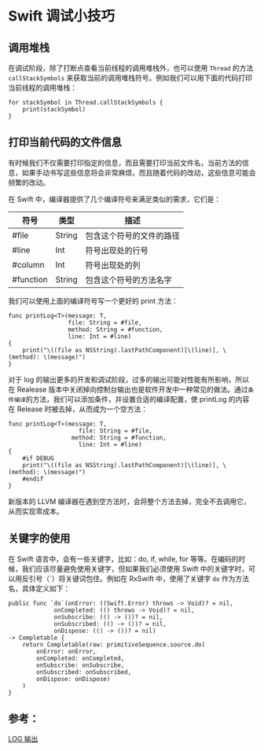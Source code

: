 # Swift 调试小技巧

## 调用堆栈
在调试阶段，除了打断点查看当前线程的调用堆栈外，也可以使用 `Thread` 的方法 `callStackSymbols` 来获取当前的调用堆栈符号。例如我们可以用下面的代码打印当前线程的调用堆栈：

```
for stackSymbol in Thread.callStackSymbols {
    print(stackSymbol)
}
```

## 打印当前代码的文件信息
有时候我们不仅需要打印指定的信息，而且需要打印当前文件名，当前方法的信息，如果手动书写这些信息将会非常麻烦，而且随着代码的改动，这些信息可能会频繁的改动。

在 Swift 中，编译器提供了几个编译符号来满足类似的需求，它们是：

| 符号 | 类型 | 描述 |
| -- | -- | -- |
| #file | String | 包含这个符号的文件的路径 | 
| #line | Int | 符号出现处的行号 | 
| #column | Int | 符号出现处的列 | 
| #function | String | 包含这个符号的方法名字 | 

我们可以使用上面的编译符号写一个更好的 print 方法：
```
func printLog<T>(message: T,
                 file: String = #file,
                 method: String = #function,
                 line: Int = #line)
{
    print("\((file as NSString).lastPathComponent)[\(line)], \(method): \(message)")
}
```

对于 log 的输出更多的开发和调试阶段，过多的输出可能对性能有所影响，所以在 Realease 版本中关闭掉向控制台输出也是软件开发中一种常见的做法。通过`条件编译`的方法，我们可以添加条件，并设置合适的编译配置，使 printLog 的内容在 Release 时被去掉，从而成为一个空方法：

```
func printLog<T>(message: T,
                    file: String = #file,
                  method: String = #function,
                    line: Int = #line)
{
    #if DEBUG
    print("\((file as NSString).lastPathComponent)[\(line)], \(method): \(message)")
    #endif
}
```
新版本的 LLVM 编译器在遇到空方法时，会将整个方法去掉，完全不去调用它，从而实现零成本。

## 关键字的使用
在 Swift 语言中，会有一些关键字，比如：do, if, while, for 等等。在编码的时候，我们应该尽量避免使用关键字，但如果我们必须使用 Swift 中的关键字时，可以用反引号（\`）将关键词包住。例如在 RxSwift 中，使用了关键字 `do` 作为方法名，具体定义如下：
```
public func `do`(onError: ((Swift.Error) throws -> Void)? = nil,
             onCompleted: (() throws -> Void)? = nil,
             onSubscribe: (() -> ())? = nil,
             onSubscribed: (() -> ())? = nil,
             onDispose: (() -> ())? = nil)
-> Completable {
    return Completable(raw: primitiveSequence.source.do(
        onError: onError,
        onCompleted: onCompleted,
        onSubscribe: onSubscribe,
        onSubscribed: onSubscribed,
        onDispose: onDispose)
    )
}
```

## 参考：
[LOG 输出](http://swifter.tips/log/)